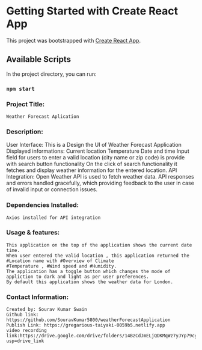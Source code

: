 # Getting Started with Create React App

This project was bootstrapped with [Create React App](https://github.com/facebook/create-react-app).

## Available Scripts

In the project directory, you can run:

### `npm start`

### Project Title:
    Weather Forecast Aplication

### Description:
User Interface:
    This is a Design the UI of Weather Forecast Application
    Displayed informations:
        Current location
        Temperature
        Date and time
    Input field for users to enter a valid location (city name or zip code) is provide with search button functionality
    On the click of search functionality it fetches and display weather information for the entered location.
API Integration:
    Open Weather API is used to fetch weather data.
    API responses and errors handled gracefully, which providing feedback to the user in case of invalid input or connection issues.

### Dependencies Installed:
    Axios installed for API integration

### Usage & features:
    This application on the top of the application shows the current date time.
    When user entered the valid location , this application returned the #Location name with #Overview of Climate
    #Temperature , #Wind speed and #Humidity.
    The application has a toggle button which changes the mode of appliction to dark and light as per user preferences.
    By default this application shows the weather data for London.

### Contact Information:
    Created by: Sourav Kumar Swain
    Github link: https://github.com/SouravKumar5800/weatherForecastApplication
    Publish Link: https://gregarious-taiyaki-0059b5.netlify.app
    video recording link:https://drive.google.com/drive/folders/14BzCdJmELjQDKMqWz7yJYp79cyQdr0Vq?usp=drive_link


